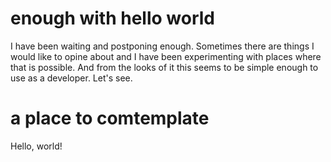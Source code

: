 # enough with hello world

I have been waiting and postponing enough. Sometimes there are things I
would like to opine about and I have been experimenting with places where
that is possible. And from the looks of it this seems to be simple
enough to use as a developer. Let's see.

# a place to comtemplate
Hello, world!
